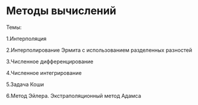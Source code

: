 # Методы вычислений
Темы:

1.Интерполяция

2.Интерполирование Эрмита с использованием разделенных разностей

3.Численное дифференцирование

4.Численное интегрирование

5.Задача Коши

6.Метод Эйлера. Экстраполяционный метод Адамса

